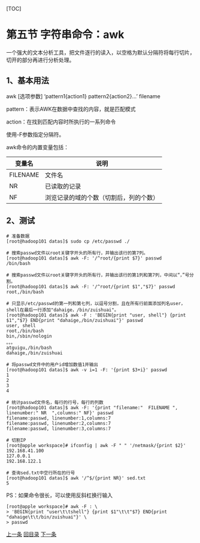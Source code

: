 [TOC]

# 第五节 字符串命令：awk

一个强大的文本分析工具，把文件逐行的读入，以空格为默认分隔符将每行切片，切开的部分再进行分析处理。



## 1、基本用法

awk [选项参数] ‘pattern1{action1} pattern2{action2}...’ filename<br/>

pattern：表示AWK在数据中查找的内容，就是匹配模式<br/>

action：在找到匹配内容时所执行的一系列命令<br/>

使用-F参数指定分隔符。<br/>

awk命令的内置变量包括：

| 变量名   | 说明                                   |
| -------- | -------------------------------------- |
| FILENAME | 文件名                                 |
| NR       | 已读取的记录                           |
| NF       | 浏览记录的域的个数（切割后，列的个数） |



## 2、测试

```shell
# 准备数据
[root@hadoop101 datas]$ sudo cp /etc/passwd ./

# 搜索passwd文件以root关键字开头的所有行，并输出该行的第7列。
[root@hadoop101 datas]$ awk -F: '/^root/{print $7}' passwd 
/bin/bash

# 搜索passwd文件以root关键字开头的所有行，并输出该行的第1列和第7列，中间以“，”号分割。
[root@hadoop101 datas]$ awk -F: '/^root/{print $1","$7}' passwd 
root,/bin/bash

# 只显示/etc/passwd的第一列和第七列，以逗号分割，且在所有行前面添加列名user，shell在最后一行添加"dahaige，/bin/zuishuai"。
[root@hadoop101 datas]$ awk -F : 'BEGIN{print "user, shell"} {print $1","$7} END{print "dahaige,/bin/zuishuai"}' passwd
user, shell
root,/bin/bash
bin,/sbin/nologin
。。。
atguigu,/bin/bash
dahaige,/bin/zuishuai

# 将passwd文件中的用户id增加数值1并输出
[root@hadoop101 datas]$ awk -v i=1 -F: '{print $3+i}' passwd
1
2
3
4

# 统计passwd文件名，每行的行号，每行的列数
[root@hadoop101 datas]$ awk -F: '{print "filename:"  FILENAME ", linenumber:" NR  ",columns:" NF}' passwd 
filename:passwd, linenumber:1,columns:7
filename:passwd, linenumber:2,columns:7
filename:passwd, linenumber:3,columns:7

# 切割IP
[root@apple workspace]# ifconfig | awk -F " " '/netmask/{print $2}'
192.168.41.100
127.0.0.1
192.168.122.1

# 查询sed.txt中空行所在的行号
[root@hadoop101 datas]$ awk '/^$/{print NR}' sed.txt 
5
```



PS：如果命令很长，可以使用反斜杠换行输入

```shell
[root@apple workspace]# awk -F : \
> 'BEGIN{print "user\t\tshell"} {print $1"\t\t"$7} END{print "dahaige\t\t/bin/zuishuai"}' \
> passwd
```

[上一条](verse05-04-cut.html) [回目录](verse05-00-index.html) [下一条](verse05-06-sort.html)